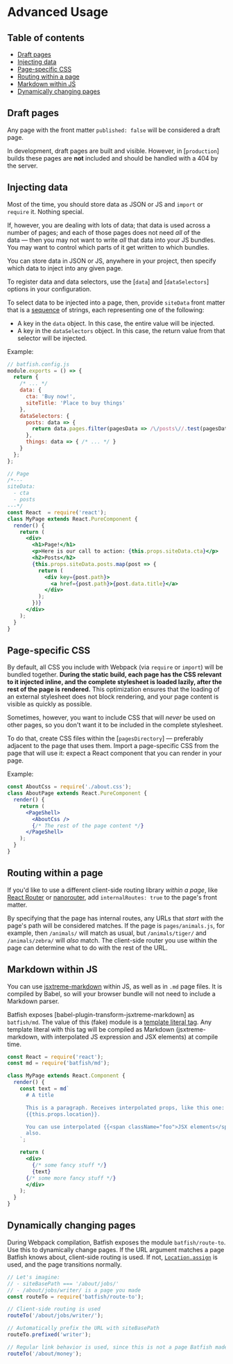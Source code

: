 # Advanced Usage

## Table of contents

-   [Draft pages](#draft-pages)
-   [Injecting data](#injecting-data)
-   [Page-specific CSS](#page-specific-css)
-   [Routing within a page](#routing-within-a-page)
-   [Markdown within JS](#markdown-within-js)
-   [Dynamically changing pages](#dynamically-changing-pages)

## Draft pages

Any page with the front matter `published: false` will be considered a draft page.

In development, draft pages are built and visible.
However, in [`production`] builds these pages are **not** included and should be handled with a 404 by the server.

## Injecting data

Most of the time, you should store data as JSON or JS and `import` or `require` it.
Nothing special.

If, however, you are dealing with lots of data; that data is used across a number of pages; and each of those pages does not need _all_ of the data — then you may not want to write _all_ that data into your JS bundles.
You may want to control which parts of it get written to which bundles.

You can store data in JSON or JS, anywhere in your project, then specify which data to inject into any given page.

To register data and data selectors, use the [`data`] and [`dataSelectors`] options in your configuration.

To select data to be injected into a page, then, provide `siteData` front matter that is a [sequence](http://www.yaml.org/spec/1.2/spec.html#style/block/sequence) of strings, each representing one of the following:

-   A key in the `data` object. In this case, the entire value will be injected.
-   A key in the `dataSelectors` object. In this case, the return value from that selector will be injected.

Example:

```jsx
// batfish.config.js
module.exports = () => {
  return {
    /* ... */
    data: {
      cta: 'Buy now!',
      siteTitle: 'Place to buy things'
    },
    dataSelectors: {
      posts: data => {
        return data.pages.filter(pagesData => /\/posts\//.test(pagesData.path));
      },
      things: data => { /* ... */ }
    }
  };
};

// Page
/*---
siteData:
  - cta
  - posts
---*/
const React  = require('react');
class MyPage extends React.PureComponent {
  render() {
    return (
      <div>
        <h1>Page!</h1>
        <p>Here is our call to action: {this.props.siteData.cta}</p>
        <h2>Posts</h2>
        {this.props.siteData.posts.map(post => {
          return (
            <div key={post.path}>
              <a href={post.path}>{post.data.title}</a>
            </div>
          );
        })}
      </div>
    );
  }
}
```

## Page-specific CSS

By default, all CSS you include with Webpack (via `require` or `import`) will be bundled together.
**During the static build, each page has the CSS relevant to it injected inline, and the complete stylesheet is loaded lazily, after the rest of the page is rendered.**
This optimization ensures that the loading of an external stylesheet does not block rendering, and your page content is visible as quickly as possible.

Sometimes, however, you want to include CSS that will _never_ be used on other pages, so you don't want it to be included in the complete stylesheet.

To do that, create CSS files within the [`pagesDirectory`] — preferably adjacent to the page that uses them.
Import a page-specific CSS from the page that will use it: expect a React component that you can render in your page.

Example:

```jsx
const AboutCss = require('./about.css');
class AboutPage extends React.PureComponent {
  render() {
    return (
      <PageShell>
        <AboutCss />
        {/* The rest of the page content */}
      </PageShell>
    );
  }
}
```

## Routing within a page

If you'd like to use a different client-side routing library _within a page_, like [React Router](https://reacttraining.com/react-router/) or [nanorouter](https://github.com/yoshuawuyts/nanorouter), add `internalRoutes: true` to the page's front matter.

By specifying that the page has internal routes, any URLs that _start with_ the page's path will be considered matches.
If the page is `pages/animals.js`, for example, then `/animals/` will match as usual, but `/animals/tiger/` and `/animals/zebra/` will _also_ match.
The client-side router you use within the page can determine what to do with the rest of the URL.

## Markdown within JS

You can use [jsxtreme-markdown](https://github.com/mapbox/jsxtreme-markdown) within JS, as well as in `.md` page files.
It is compiled by Babel, so will your browser bundle will not need to include a Markdown parser.

Batfish exposes [babel-plugin-transform-jsxtreme-markdown] as `batfish/md`.
The value of this (fake) module is a [template literal tag](https://developer.mozilla.org/en-US/docs/Web/JavaScript/Reference/Template_literals#Tagged_template_literals).
Any template literal with this tag will be compiled as Markdown (jsxtreme-markdown, with interpolated JS expression and JSX elements) at compile time.

```jsx
const React = require('react');
const md = require('batfish/md');

class MyPage extends React.Component {
  render() {
    const text = md`
      # A title

      This is a paragraph. Receives interpolated props, like this one:
      {{this.props.location}}.

      You can use interpolated {{<span className="foo">JSX elements</span>}},
      also.
    `;

    return (
      <div>
        {/* some fancy stuff */}
        {text}
      {/* some more fancy stuff */}
      </div>
    );
  }
}
```

## Dynamically changing pages

During Webpack compilation, Batfish exposes the module `batfish/route-to`.
Use this to dynamically change pages.
If the URL argument matches a page Batfish knows about, client-side routing is used.
If not, [`Location.assign`](https://developer.mozilla.org/en-US/docs/Web/API/Location/assign) is used, and the page transitions normally.

```js
// Let's imagine:
// - siteBasePath === '/about/jobs/'
// - /about/jobs/writer/ is a page you made
const routeTo = require('batfish/route-to');

// Client-side routing is used
routeTo('/about/jobs/writer/');

// Automatically prefix the URL with siteBasePath
routeTo.prefixed('writer');

// Regular link behavior is used, since this is not a page Batfish made
routeTo('/about/money');
```

